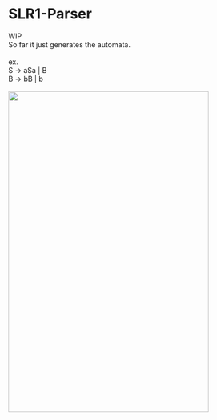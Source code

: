 # SLR1-Parser
WIP\
So far it just generates the automata.\
\
ex.\
S -> aSa | B\
B -> bB | b
<br></br>
<img src="https://github.com/Cherry-Trees/SLR1-Parser/blob/main/src/automata.png" width="400" height="640" />
